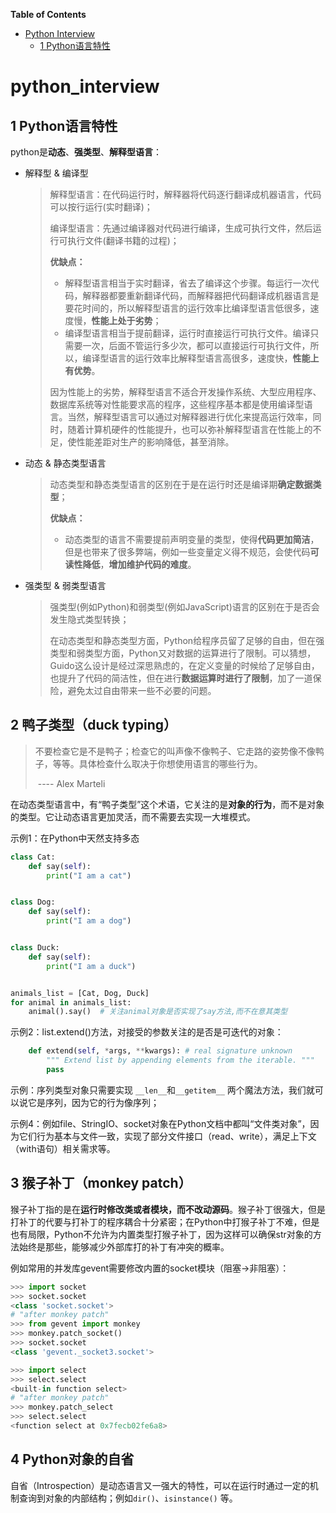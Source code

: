 **Table of Contents**


   * [Python Interview](#python_interview)
      * [1 Python语言特性](#1-python语言特性)

<!-- markdown-toc end -->



# python_interview

## 1 Python语言特性

python是**动态**、**强类型**、**解释型语言**：

-   解释型 & 编译型

    >解释型语言：在代码运行时，解释器将代码逐行翻译成机器语言，代码可以按行运行(实时翻译)；
    >
    >编译型语言：先通过编译器对代码进行编译，生成可执行文件，然后运行可执行文件(翻译书籍的过程)；
    >
    >**优缺点：**
    >
    >-   解释型语言相当于实时翻译，省去了编译这个步骤。每运行一次代码，解释器都要重新翻译代码，而解释器把代码翻译成机器语言是要花时间的，所以解释型语言的运行效率比编译型语言低很多，速度慢，**性能上处于劣势**；
    >-   编译型语言相当于提前翻译，运行时直接运行可执行文件。编译只需要一次，后面不管运行多少次，都可以直接运行可执行文件，所以，编译型语言的运行效率比解释型语言高很多，速度快，**性能上有优势**。 
    >
    >因为性能上的劣势，解释型语言不适合开发操作系统、大型应用程序、数据库系统等对性能要求高的程序，这些程序基本都是使用编译型语言。当然，解释型语言可以通过对解释器进行优化来提高运行效率，同时，随着计算机硬件的性能提升，也可以弥补解释型语言在性能上的不足，使性能差距对生产的影响降低，甚至消除。

-   动态 & 静态类型语言

    >动态类型和静态类型语言的区别在于是在运行时还是编译期**确定数据类型**；
    >
    >**优缺点：**
    >
    >-   动态类型的语言不需要提前声明变量的类型，使得**代码更加简洁**，但是也带来了很多弊端，例如一些变量定义得不规范，会使代码**可读性降低**，**增加维护代码的难度**。

-   强类型 & 弱类型语言

    >强类型(例如Python)和弱类型(例如JavaScript)语言的区别在于是否会发生隐式类型转换；
    >
    >在动态类型和静态类型方面，Python给程序员留了足够的自由，但在强类型和弱类型方面，Python又对数据的运算进行了限制。可以猜想，Guido这么设计是经过深思熟虑的，在定义变量的时候给了足够自由，也提升了代码的简洁性，但在进行**数据运算时进行了限制**，加了一道保险，避免太过自由带来一些不必要的问题。



## 2 鸭子类型（duck typing）

>不要检查它是不是鸭子；检查它的叫声像不像鸭子、它走路的姿势像不像鸭子，等等。具体检查什么取决于你想使用语言的哪些行为。
>
>​																																															  ---- Alex Marteli

在动态类型语言中，有“鸭子类型”这个术语，它关注的是**对象的行为**，而不是对象的类型。它让动态语言更加灵活，而不需要去实现一大堆模式。

示例1：在Python中天然支持多态

```python
class Cat:
    def say(self):
        print("I am a cat")


class Dog:
    def say(self):
        print("I am a dog")


class Duck:
    def say(self):
        print("I am a duck")


animals_list = [Cat, Dog, Duck]
for animal in animals_list:
    animal().say()  # 关注animal对象是否实现了say方法,而不在意其类型
```

示例2：list.extend()方法，对接受的参数关注的是否是可迭代的对象：

```python
    def extend(self, *args, **kwargs): # real signature unknown
        """ Extend list by appending elements from the iterable. """
        pass
```

示例：序列类型对象只需要实现 `__len__`和`__getitem__` 两个魔法方法，我们就可以说它是序列，因为它的行为像序列；

示例4：例如file、StringIO、socket对象在Python文档中都叫“文件类对象”，因为它们行为基本与文件一致，实现了部分文件接口（read、write），满足上下文（with语句）相关需求等。

## 3 猴子补丁（monkey patch）

猴子补丁指的是在**运行时修改类或者模块，而不改动源码**。猴子补丁很强大，但是打补丁的代要与打补丁的程序耦合十分紧密；在Python中打猴子补丁不难，但是也有局限，Python不允许为内置类型打猴子补丁，因为这样可以确保str对象的方法始终是那些，能够减少外部库打的补丁有冲突的概率。

例如常用的并发库gevent需要修改内置的socket模块（阻塞->非阻塞）：

```python
>>> import socket
>>> socket.socket
<class 'socket.socket'>
# "after monkey patch"
>>> from gevent import monkey
>>> monkey.patch_socket()
>>> socket.socket
<class 'gevent._socket3.socket'>

>>> import select
>>> select.select
<built-in function select>
# "after monkey patch"
>>> monkey.patch_select
>>> select.select
<function select at 0x7fecb02fe6a8>
```



## 4 Python对象的自省

自省（Introspection）是动态语言又一强大的特性，可以在运行时通过一定的机制查询到对象的内部结构；例如`dir()`、`isinstance()` 等。



